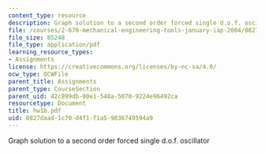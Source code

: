 ```yaml
---
content_type: resource
description: Graph solution to a second order forced single d.o.f. oscillator
file: /courses/2-670-mechanical-engineering-tools-january-iap-2004/0827daad1c70d4f1f1a59836749594a9_hw1b.pdf
file_size: 85248
file_type: application/pdf
learning_resource_types:
- Assignments
license: https://creativecommons.org/licenses/by-nc-sa/4.0/
ocw_type: OCWFile
parent_title: Assignments
parent_type: CourseSection
parent_uid: 42c899db-80e1-548a-5070-9224e96492ca
resourcetype: Document
title: hw1b.pdf
uid: 0827daad-1c70-d4f1-f1a5-9836749594a9
---
```

Graph solution to a second order forced single d.o.f. oscillator